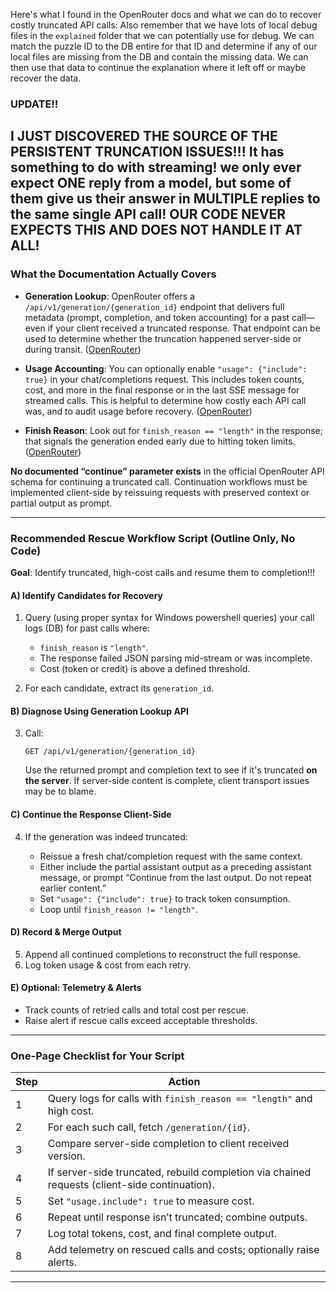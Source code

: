 Here's what I found in the OpenRouter docs and what we can do to recover costly truncated API calls:
Also remember that we have lots of local debug files in the `explained` folder that we can potentially use for debug.  We can match the puzzle ID to the DB entire for that ID and determine if any of our local files are missing from the DB and contain the missing data.  We can then use that data to continue the explanation where it left off or maybe recover the data.


###  UPDATE!!  
  I JUST DISCOVERED THE SOURCE OF THE PERSISTENT TRUNCATION ISSUES!!!  It has something to do with streaming!  we only ever expect ONE reply from a model, but some of them give us their answer in MULTIPLE replies to the same single API call!  OUR CODE NEVER EXPECTS THIS AND DOES NOT HANDLE IT AT ALL!  
---

### What the Documentation Actually Covers

* **Generation Lookup**: OpenRouter offers a `/api/v1/generation/{generation_id}` endpoint that delivers full metadata (prompt, completion, and token accounting) for a past call—even if your client received a truncated response. That endpoint can be used to determine whether the truncation happened server-side or during transit. ([OpenRouter][1])

* **Usage Accounting**: You can optionally enable `"usage": {"include": true}` in your chat/completions request. This includes token counts, cost, and more in the final response or in the last SSE message for streamed calls. This is helpful to determine how costly each API call was, and to audit usage before recovery. ([OpenRouter][2])

* **Finish Reason**: Look out for `finish_reason == "length"` in the response; that signals the generation ended early due to hitting token limits. ([OpenRouter][1])

**No documented “continue” parameter exists** in the official OpenRouter API schema for continuing a truncated call. Continuation workflows must be implemented client-side by reissuing requests with preserved context or partial output as prompt.

---

### Recommended Rescue Workflow Script (Outline Only, No Code)

**Goal**: Identify truncated, high-cost calls and resume them to completion!!!

#### A) Identify Candidates for Recovery

1. Query (using proper syntax for Windows powershell queries) your call logs (DB) for past calls where:

   * `finish_reason` is `"length"`.
   * The response failed JSON parsing mid-stream or was incomplete.
   * Cost (token or credit) is above a defined threshold.

2. For each candidate, extract its `generation_id`.

#### B) Diagnose Using Generation Lookup API

3. Call:

   ```
   GET /api/v1/generation/{generation_id}
   ```

   Use the returned prompt and completion text to see if it's truncated **on the server**. If server-side content is complete, client transport issues may be to blame.

#### C) Continue the Response Client-Side

4. If the generation was indeed truncated:

   * Reissue a fresh chat/completion request with the same context.
   * Either include the partial assistant output as a preceding assistant message, or prompt “Continue from the last output. Do not repeat earlier content.”
   * Set `"usage": {"include": true}` to track token consumption.
   * Loop until `finish_reason != "length"`.

#### D) Record & Merge Output

5. Append all continued completions to reconstruct the full response.
6. Log token usage & cost from each retry.

#### E) Optional: Telemetry & Alerts

* Track counts of retried calls and total cost per rescue.
* Raise alert if rescue calls exceed acceptable thresholds.

---

### One-Page Checklist for Your Script

| Step | Action                                                                                        |
| ---- | --------------------------------------------------------------------------------------------- |
| 1    | Query logs for calls with `finish_reason == "length"` and high cost.                          |
| 2    | For each such call, fetch `/generation/{id}`.                                                 |
| 3    | Compare server-side completion to client received version.                                    |
| 4    | If server-side truncated, rebuild completion via chained requests (client-side continuation). |
| 5    | Set `"usage.include": true` to measure cost.                                                  |
| 6    | Repeat until response isn’t truncated; combine outputs.                                       |
| 7    | Log total tokens, cost, and final complete output.                                            |
| 8    | Add telemetry on rescued calls and costs; optionally raise alerts.                            |

---



[1]: https://openrouter.ai/docs/api-reference/overview?utm_source=chatgpt.com "OpenRouter API Reference | Complete API Documentation"
[2]: https://openrouter.ai/docs/use-cases/usage-accounting?utm_source=chatgpt.com "Usage Accounting - Track AI Model Token Usage"
